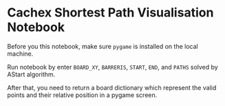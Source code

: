 # Cachex Shortest Path Visualisation Notebook

Before you this notebook, make sure `pygame` is installed on the local machine.

Run notebook by enter `BOARD_XY`, `BARRERIS`, `START`, `END`, and `PATHS` solved by AStart algorithm.

After that, you need to return a board dictionary which represent the valid points and their relative position in a pygame screen.
